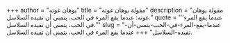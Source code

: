+++
author = "يوهان غوته"
title = "مقولة يوهان غوته"
description = "مقولة يوهان غوته: عندما يقع المرء في الحب، يتمنى أن تقيده السلاسل."
quote = '''عندما يقع المرء في الحب، يتمنى أن تقيده السلاسل.'''
slug = "عندما-يقع-المرء-في-الحب-يتمنى-أن-تقيده-السلاسل"
+++
عندما يقع المرء في الحب، يتمنى أن تقيده السلاسل.

